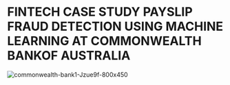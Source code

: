 # FINTECH CASE STUDY PAYSLIP FRAUD DETECTION USING MACHINE LEARNING AT COMMONWEALTH BANKOF AUSTRALIA

![commonwealth-bank1-Jzue9f-800x450](https://user-images.githubusercontent.com/105048228/169200423-9e5d3ceb-0324-48d8-b8de-1b6ad66c7b72.jpeg)






